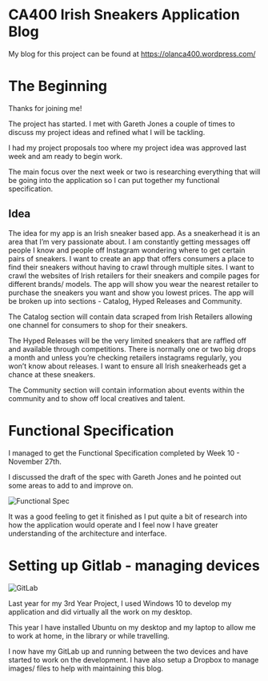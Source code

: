 <h1><b>CA400 Irish Sneakers Application Blog</b></h1>

My blog for this project can be found at https://olanca400.wordpress.com/

<h1><b> The Beginning </b></h1>

Thanks for joining me!

The project has started. I met with Gareth Jones a couple of times to discuss my project ideas and refined what I will be tackling.

I had my project proposals too where my project idea was approved last week and am ready to begin work.

The main focus over the next week or two is researching everything that will be going into the application so I can put together my functional specification.
<h2><b>Idea</b></h2>
<span style="font-weight: 400;">The idea for my app is an Irish sneaker based app. As a sneakerhead it is an area that I’m very passionate about. I am constantly getting messages off people I know and people off Instagram wondering where to get certain pairs of sneakers. I want to create an app that offers consumers a place to find their sneakers without having to crawl through multiple sites. I want to crawl the websites of Irish retailers for their sneakers and compile pages for different brands/ models. The app will show you wear the nearest retailer to purchase the sneakers you want and show you lowest prices. The app will be broken up into sections - Catalog, Hyped Releases and Community.</span>

<span style="font-weight: 400;">The Catalog section will contain data scraped from Irish Retailers allowing one channel for consumers to shop for their sneakers.</span>

<span style="font-weight: 400;">The Hyped Releases will be the very limited sneakers that are raffled off and available through competitions. There is normally one or two big drops a month and unless you’re checking retailers instagrams regularly, you won’t know about releases. I want to ensure all Irish sneakerheads get a chance at these sneakers.</span>

<span style="font-weight: 400;">The Community section will contain information about events within the community and to show off local creatives and talent.</span>

<h1><b>Functional Specification</b></h1>

I managed to get the Functional Specification completed by Week 10 - November 27th.

I discussed the draft of the spec with Gareth Jones and he pointed out some areas to add to and improve on.

![Functional Spec](https://olanca400.files.wordpress.com/2019/01/Functional-Spec.jpeg)

It was a good feeling to get it finished as I put quite a bit of research into how the application would operate and I feel now I have greater understanding of the architecture and interface.

<h1><b>Setting up Gitlab - managing devices</b></h1>

![GitLab](https://olanca400.files.wordpress.com/2019/01/GitLab.png)


Last year for my 3rd Year Project, I used Windows 10 to develop my application and did virtually all the work on my desktop.

This year I have installed Ubuntu on my desktop and my laptop to allow me to work at home, in the library or while travelling.

I now have my GitLab up and running between the two devices and have started to work on the development. I have also setup a Dropbox to manage images/ files to help with maintaining this blog.